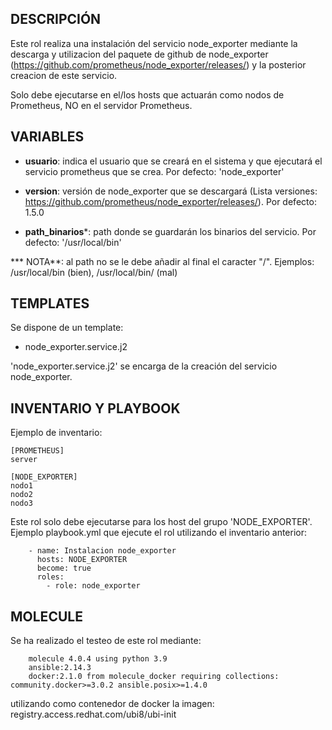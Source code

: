 ## DESCRIPCIÓN 


Este rol realiza una instalación del servicio node_exporter mediante la descarga y utilizacion del paquete de github de node_exporter (https://github.com/prometheus/node_exporter/releases/) y la posterior creacion de este servicio. 

Solo debe ejecutarse en el/los hosts que actuarán como nodos de Prometheus, NO en el servidor Prometheus.




## VARIABLES


- **usuario**: indica el usuario que se creará en el sistema y que ejecutará el servicio prometheus que se crea. Por defecto: 'node_exporter'

- **version**: versión de node_exporter que se descargará (Lista versiones: https://github.com/prometheus/node_exporter/releases/). Por defecto: 1.5.0

- **path_binarios***: path donde se guardarán los binarios del servicio. Por defecto: '/usr/local/bin'

    
*** NOTA**: al path no se le debe añadir al final el caracter "/". Ejemplos: /usr/local/bin (bien), /usr/local/bin/ (mal)

  


## TEMPLATES


Se dispone de un template:
- node_exporter.service.j2


'node_exporter.service.j2' se encarga de la creación del servicio node_exporter.




## INVENTARIO Y PLAYBOOK

Ejemplo de inventario:

    [PROMETHEUS]
    server

    [NODE_EXPORTER]
    nodo1
    nodo2
    nodo3

    
Este rol solo debe ejecutarse para los host del grupo 'NODE_EXPORTER'. Ejemplo playbook.yml que ejecute el rol utilizando el inventario anterior:


        - name: Instalacion node_exporter
          hosts: NODE_EXPORTER
          become: true
          roles:
            - role: node_exporter




## MOLECULE

Se ha realizado el testeo de este rol mediante:

        molecule 4.0.4 using python 3.9 
        ansible:2.14.3
        docker:2.1.0 from molecule_docker requiring collections: community.docker>=3.0.2 ansible.posix>=1.4.0

utilizando como contenedor de docker la imagen: registry.access.redhat.com/ubi8/ubi-init